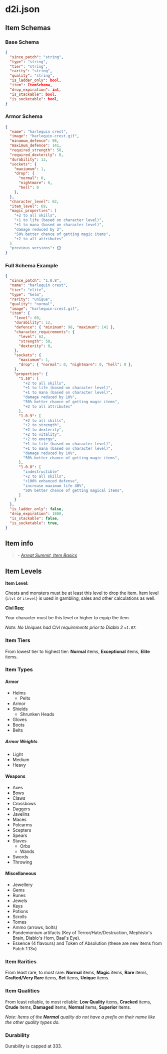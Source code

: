 # d2i.json

## Item Schemas

### Base Schema

```json
{
  "since_patch": "string",
  "type": "string",
  "tier": "string",
  "rarity": "string",
  "quality": "string",
  "is_ladder_only": bool,
  "item": ItemSchema,
  "drop_expiration": int,
  "is_stackable": bool,
  "is_socketable": bool,
}
```

### Armor Schema

```json
{
  "name": "harlequin crest",
  "image": "harlequin-crest.gif",
  "minumum_defence": 98,
  "maximum_defence": 141,
  "required_strength": 50,
  "required_dexterity": 0,
  "durability": 12,
  "sockets": {
    "maxiumum": 1,
    "drop": {
      "normal": 0,
      "nightmare": 0,
      "hell": 0
    },
  },
  "character_level": 62,
  "item_level": 69,
  "magic_properties": [
    "+2 to all skills",
    "+1 to life (based on character level)",
    "+1 to mana (based on character level)",
    "damage reduced by 2",
    "50% better chance of getting magic items",
    "+2 to all attributes"
  ]
  "previous_versions": {}
}
```

### Full Schema Example

```json
{
  "since_patch": "1.0.8",
  "name": "harlequin crest",
  "tier": "elite",
  "type": "helm",
  "rarity": "unique",
  "quality": "normal",
  "image": "harlequin-crest.gif",
  "item": {
    "level": 69,
    "durability": 12,
    "defence": { "minimum": 98, "maximum": 141 },
    "character_requirements": {
      "level": 62,
      "strength": 50,
      "dexterity": 0,
    },
    "sockets": {
      "maxiumum": 1,
      "drop": { "normal": 0, "nightmare": 0, "hell": 0 },
    },
    "properties": {
      "1.10": [
        "+2 to all skills",
        "+1 to life (based on character level)",
        "+1 to mana (based on character level)",
        "damage reduced by 10%",
        "50% better chance of getting magic items",
        "+2 to all attributes"
      ],
      "1.0.9": [
        "+2 to all skills",
        "+2 to strength",
        "+2 to dexterity",
        "+2 to vitality",
        "+2 to energy",
        "+1 to life (based on character level)",
        "+1 to mana (based on character level)",
        "damage reduced by 10%",
        "50% better chance of getting magic items",
      ],
      "1.0.8": [
        "indestructible"
        "+2 to all skills",
        "+100% enhanced defense",
        "increase maximum life 40%",
        "50% better chance of getting magical items",
      ]
    }
  },
  "is_ladder_only": false,
  "drop_expiration": 1800,
  "is_stackable": false,
  "is_socketable": true,
}
```

## Item info

> \- _[Arreat Summit, Item Basics](http://classic.battle.net/diablo2exp/items/basics.shtml)_

## Item Levels

**Item Level:**

Chests and monsters must be at least this level to drop the item. Item level (`ilvl` or `ilevel`) is used in gambling, sales and other calculations as well.

**Clvl Req:**

Your character must be this level or higher to equip the item.

_Note: No Uniques had Clvl requirements prior to Diablo 2 `v1.07`._

### Item Tiers

From lowest tier to highest tier: **Normal** items, **Exceptional** items, **Elite** items.

### Item Types

#### Armor

- Helms
  - Pelts
- Armor
- Shields
  - Shrunken Heads
- Gloves
- Boots
- Belts

##### Armor Weights

- Light
- Medium
- Heavy

#### Weapons

- Axes
- Bows
- Claws
- Crossbows
- Daggers
- Javelins
- Maces
- Polearms
- Scepters
- Spears
- Staves
  - Orbs
  - Wands
- Swords
- Throwing

#### Miscellaneous

- Jewellery
- Gems
- Runes
- Jewels
- Keys
- Potions
- Scrolls
- Tomes
- Ammo (arrows, bolts)
- Pandemonium artifacts (Key of Terror/Hate/Destruction, Mephisto's Brain, Diablo's Horn, Baal's Eye).
- Essence (4 flavours) and Token of Absolution (these are new items from Patch 1.13x)

### Item Rarities

From least rare, to most rare: **Normal** items, **Magic** items, **Rare** items, **Crafted/Very Rare** items, **Set** items, **Unique** items.

### Item Qualities

From least reliable, to most reliable: **Low Quality** items, **Cracked** items, **Crude** items, **Damaged** items, **Normal** items, **Superior** items.

_Note: Items of the **Normal** quality do not have a prefix on their name like the other quality types do._

### Durability

Durability is capped at 333.
